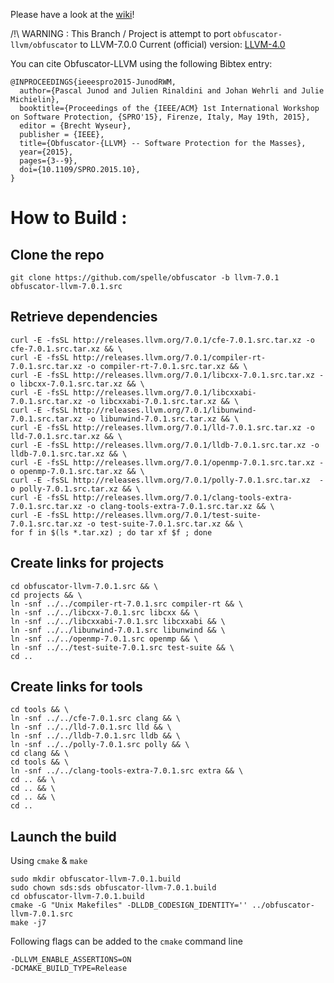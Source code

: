 

Please have a look at the [wiki](https://github.com/obfuscator-llvm/obfuscator/wiki)!

/!\ WARNING : This Branch / Project is attempt to port `obfuscator-llvm/obfuscator` to LLVM-7.0.0
Current (official) version: [LLVM-4.0](https://github.com/obfuscator-llvm/obfuscator/tree/llvm-4.0)

You can cite Obfuscator-LLVM using the following Bibtex entry:

```
@INPROCEEDINGS{ieeespro2015-JunodRWM,
  author={Pascal Junod and Julien Rinaldini and Johan Wehrli and Julie Michielin},
  booktitle={Proceedings of the {IEEE/ACM} 1st International Workshop on Software Protection, {SPRO'15}, Firenze, Italy, May 19th, 2015},
  editor = {Brecht Wyseur},
  publisher = {IEEE},
  title={Obfuscator-{LLVM} -- Software Protection for the Masses},
  year={2015},
  pages={3--9},
  doi={10.1109/SPRO.2015.10},
}
```

# How to Build :

  ## Clone the repo

```
git clone https://github.com/spelle/obfuscator -b llvm-7.0.1 obfuscator-llvm-7.0.1.src
```

  ## Retrieve dependencies

```
curl -E -fsSL http://releases.llvm.org/7.0.1/cfe-7.0.1.src.tar.xz -o cfe-7.0.1.src.tar.xz && \
curl -E -fsSL http://releases.llvm.org/7.0.1/compiler-rt-7.0.1.src.tar.xz -o compiler-rt-7.0.1.src.tar.xz && \
curl -E -fsSL http://releases.llvm.org/7.0.1/libcxx-7.0.1.src.tar.xz -o libcxx-7.0.1.src.tar.xz && \
curl -E -fsSL http://releases.llvm.org/7.0.1/libcxxabi-7.0.1.src.tar.xz -o libcxxabi-7.0.1.src.tar.xz && \
curl -E -fsSL http://releases.llvm.org/7.0.1/libunwind-7.0.1.src.tar.xz -o libunwind-7.0.1.src.tar.xz && \
curl -E -fsSL http://releases.llvm.org/7.0.1/lld-7.0.1.src.tar.xz -o lld-7.0.1.src.tar.xz && \
curl -E -fsSL http://releases.llvm.org/7.0.1/lldb-7.0.1.src.tar.xz -o lldb-7.0.1.src.tar.xz && \
curl -E -fsSL http://releases.llvm.org/7.0.1/openmp-7.0.1.src.tar.xz -o openmp-7.0.1.src.tar.xz && \
curl -E -fsSL http://releases.llvm.org/7.0.1/polly-7.0.1.src.tar.xz  -o polly-7.0.1.src.tar.xz && \
curl -E -fsSL http://releases.llvm.org/7.0.1/clang-tools-extra-7.0.1.src.tar.xz -o clang-tools-extra-7.0.1.src.tar.xz && \
curl -E -fsSL http://releases.llvm.org/7.0.1/test-suite-7.0.1.src.tar.xz -o test-suite-7.0.1.src.tar.xz && \
for f in $(ls *.tar.xz) ; do tar xf $f ; done
```

  ## Create links for projects

```
cd obfuscator-llvm-7.0.1.src && \
cd projects && \
ln -snf ../../compiler-rt-7.0.1.src compiler-rt && \
ln -snf ../../libcxx-7.0.1.src libcxx && \
ln -snf ../../libcxxabi-7.0.1.src libcxxabi && \
ln -snf ../../libunwind-7.0.1.src libunwind && \
ln -snf ../../openmp-7.0.1.src openmp && \
ln -snf ../../test-suite-7.0.1.src test-suite && \
cd ..
```

  ## Create links for tools

```
cd tools && \
ln -snf ../../cfe-7.0.1.src clang && \
ln -snf ../../lld-7.0.1.src lld && \
ln -snf ../../lldb-7.0.1.src lldb && \
ln -snf ../../polly-7.0.1.src polly && \
cd clang && \
cd tools && \
ln -snf ../../clang-tools-extra-7.0.1.src extra && \
cd .. && \
cd .. && \
cd .. && \
cd ..
```

 ## Launch the build

Using `cmake` & `make`

```
sudo mkdir obfuscator-llvm-7.0.1.build
sudo chown sds:sds obfuscator-llvm-7.0.1.build
cd obfuscator-llvm-7.0.1.build
cmake -G "Unix Makefiles" -DLLDB_CODESIGN_IDENTITY='' ../obfuscator-llvm-7.0.1.src
make -j7
```

Following flags can be added to the `cmake` command line

```
-DLLVM_ENABLE_ASSERTIONS=ON 
-DCMAKE_BUILD_TYPE=Release
```
